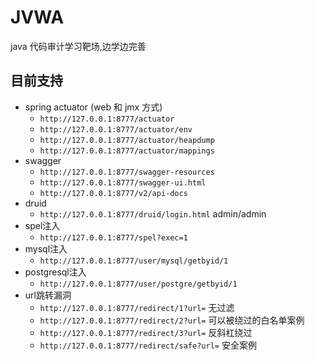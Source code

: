 # JVWA

java 代码审计学习靶场,边学边完善

## 目前支持

- spring actuator (web 和 jmx 方式)
  - `http://127.0.0.1:8777/actuator`
  - `http://127.0.0.1:8777/actuator/env`
  - `http://127.0.0.1:8777/actuator/heapdump`
  - `http://127.0.0.1:8777/actuator/mappings`
- swagger
  - `http://127.0.0.1:8777/swagger-resources`
  - `http://127.0.0.1:8777/swagger-ui.html`
  - `http://127.0.0.1:8777/v2/api-docs`
- druid
  - `http://127.0.0.1:8777/druid/login.html` admin/admin
- spel注入
  - `http://127.0.0.1:8777/spel?exec=1`
- mysql注入
  - `http://127.0.0.1:8777/user/mysql/getbyid/1`
- postgresql注入
  - `http://127.0.0.1:8777/user/postgre/getbyid/1`
- url跳转漏洞
  - `http://127.0.0.1:8777/redirect/1?url=` 无过滤
  - `http://127.0.0.1:8777/redirect/2?url=` 可以被绕过的白名单案例
  - `http://127.0.0.1:8777/redirect/3?url=` 反斜杠绕过
  - `http://127.0.0.1:8777/redirect/safe?url=` 安全案例
